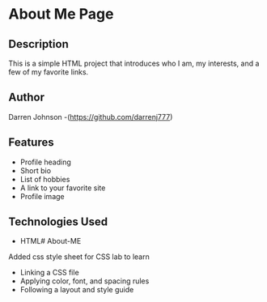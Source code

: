 # About Me Page

## Description
This is a simple HTML project that introduces who I am, my interests, and a few of my favorite links.

## Author
Darren Johnson -(https://github.com/darrenj777)

## Features
- Profile heading
- Short bio
- List of hobbies
- A link to your favorite site
- Profile image 

## Technologies Used
- HTML# About-ME
 
 Added css style sheet for CSS lab to learn 
 - Linking a CSS file
 - Applying color, font, and spacing rules
 - Following a layout and style guide

